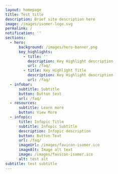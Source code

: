 ```yaml
---
layout: homepage
title: Test title
description: Brief site description here
image: /images/isomer-logo.svg
permalink: /
notification: ''
sections:
  - hero:
      background: /images/hero-banner.png
      key_highlights:
        - title: ''
          description: Key Highlight description
          url: /faq/
        - title: Key Highlight Title
          description: Key Highlight description
          url: /faq/
  - infobar:
      subtitle: Subtitle
      button: Button text
      url: /faq/
  - resources:
      subtitle: Learn more
      button: View More
  - infopic:
      title: Infopic Title
      subtitle: Infopic Subtitle
      description: Infopic description
      button: Button Text
      url: /faq/
      imageUrl: /images/favicon-isomer.ico
      imageAlt: Image alt text
      image: /images/favicon-isomer.ico
      alt: test alt
subtitle: test subtitle
---
```

